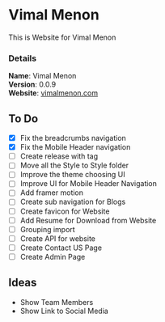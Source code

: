 # Vimal Menon

This is Website for Vimal Menon

### Details

<b>Name</b>: Vimal Menon
<br/>
<b>Version</b>: 0.0.9
<br/>
<b>Website</b>: [vimalmenon.com](https://vimalmenon.com)
<br/>

## To Do

- [x] Fix the breadcrumbs navigation
- [x] Fix the Mobile Header navigation
- [ ] Create release with tag
- [ ] Move all the Style to Style folder
- [ ] Improve the theme choosing UI
- [ ] Improve UI for Mobile Header Navigation
- [ ] Add framer motion
- [ ] Create sub navigation for Blogs
- [ ] Create favicon for Website
- [ ] Add Resume for Download from Website
- [ ] Grouping import
- [ ] Create API for website
- [ ] Create Contact US Page
- [ ] Create Admin Page

## Ideas

- Show Team Members
- Show Link to Social Media
